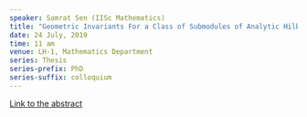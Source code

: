 ```yaml
---
speaker: Samrat Sen (IISc Mathematics)
title: "Geometric Invariants For a Class of Submodules of Analytic Hilbert Modules"
date: 24 July, 2019
time: 11 am
venue: LH-1, Mathematics Department
series: Thesis
series-prefix: PhD
series-suffix: colloquium
---
```


[Link to the abstract]({{site.baseurl}}/images/2019-07-24-Samrat-Sen-PhD-abstract.pdf)
